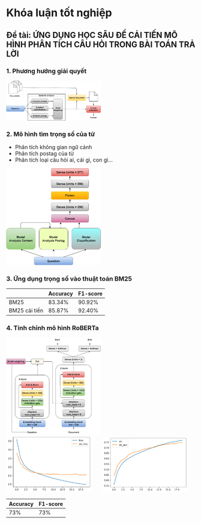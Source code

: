 # Khóa luận tốt nghiệp

## Đề tài: ỨNG DỤNG HỌC SÂU ĐỂ CẢI TIẾN MÔ HÌNH PHÂN TÍCH CÂU HỎI TRONG BÀI TOÁN TRẢ LỜI

<h3>1. Phương hướng giải quyết</h3>
<img src="image/step.png" alt="..." width="50%" />
<h3>2. Mô hình tìm trọng số của từ</h3>
<ul>
<li>Phân tích không gian ngữ cảnh</li>
<li>Phân tích postag của từ</li>
<li>Phân tích loại câu hỏi ai, cái gì, con gì...</li>
</ul>
<img src="image/w_weighting.png" alt="..." width="50%" />
<h3>3. Ứng dụng trọng số vào thuật toán BM25</h3>
<table>
    <thead>
        <th></th>
        <th>Accuracy</th>
        <th>F1-score</th>
    </thead>
    <tbody>
        <tr>
            <td>BM25</td>
            <td>83.34%</td>
            <td>90.92%</td>
        </tr>
        <tr>
            <td>BM25 cải tiến</td>
            <td>85.87%</td>
            <td>92.40%</td>
        </tr>
    </tbody>
</table>
<h3>4. Tinh chỉnh mô hình RoBERTa</h3>
<img src="image/bert_model.png" alt="..." width="50%" />
<div>
    <img src="image/loss_bert.png" alt="..." width="45%" style = "margin-right: 5%"/>
    <img src="image/acc_bert.png" alt="..." width="45%" />
</div>

<table style = "width: 50%;">
    <thead>
        <th>Accuracy</th>
        <th>F1-score</th>
    </thead>
    <tbody>
        <tr>
            <td>73%</td>
            <td>73%</td>
        </tr>
    </tbody>
</table>
